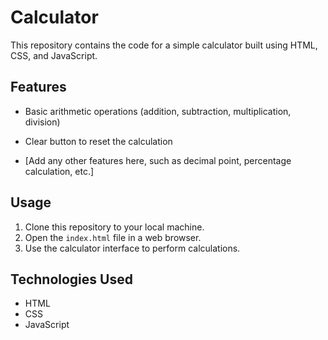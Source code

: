 # Calculator

This repository contains the code for a simple calculator built using HTML, CSS, and JavaScript.

## Features

* Basic arithmetic operations (addition, subtraction, multiplication, division)
* Clear button to reset the calculation   

* [Add any other features here, such as decimal point, percentage calculation, etc.]

## Usage

1. Clone this repository to your local machine.
2. Open the `index.html` file in a web browser.
3. Use the calculator interface to perform calculations.

## Technologies Used

* HTML
* CSS
* JavaScript   
